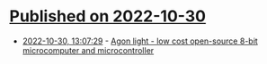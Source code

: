# [Published on 2022-10-30](index.md)

* [2022-10-30, 13:07:29](https://lobste.rs/s/qxtbfw/agon_light_low_cost_open_source_8_bit) - [Agon light - low cost open-source 8-bit microcomputer and microcontroller](https://www.thebyteattic.com/p/agon.html)
